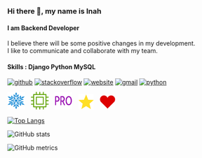### Hi there 👋, my name is Inah
#### I am Backend Developer
I believe there will be some positive changes in my development.<br/>
I like to communicate and collaborate with my team.

#### Skills : Django  Python MySQL 



[<img src='https://cdn.jsdelivr.net/npm/simple-icons@3.0.1/icons/github.svg' alt='github' height='30'>](https://github.com/InahChoi)  [<img src='https://cdn.jsdelivr.net/npm/simple-icons@3.0.1/icons/stackoverflow.svg' alt='stackoverflow' height='30'>](https://stackoverflow.com/users/15491854)  [<img src='https://cdn.jsdelivr.net/npm/simple-icons@3.0.1/icons/icloud.svg' alt='website' height='30'>](https://velog.io/@inah-_-)  [<img src='https://cdn.jsdelivr.net/npm/simple-icons@3.0.1/icons/gmail.svg' alt='gmail' height='30'>](hyejooworld@gmail.com)  [<img src='https://cdn.jsdelivr.net/npm/simple-icons@3.0.1/icons/python.svg' alt='python' height='30'>](https://www.python.org/)  

<a href='https://archiveprogram.github.com/'><img src='https://raw.githubusercontent.com/acervenky/animated-github-badges/master/assets/acbadge.gif' width='40' height='40'></a> <a href='https://docs.github.com/en/developers'><img src='https://raw.githubusercontent.com/acervenky/animated-github-badges/master/assets/devbadge.gif' width='40' height='40'></a> <a href='https://github.com/pricing'><img src='https://raw.githubusercontent.com/acervenky/animated-github-badges/master/assets/pro.gif' width='40' height='40'></a> <a href='https://stars.github.com/'><img src='https://raw.githubusercontent.com/acervenky/animated-github-badges/master/assets/starbadge.gif' width='35' height='35'></a> <a href='https://docs.github.com/en/github/supporting-the-open-source-community-with-github-sponsors'><img src='https://raw.githubusercontent.com/acervenky/animated-github-badges/master/assets/sponsorbadge.gif' width='35' height='35'></a> 

[![Top Langs](https://github-readme-stats.vercel.app/api/top-langs/?username=InahChoi)](https://github.com/anuraghazra/github-readme-stats)

![GitHub stats](https://github-readme-stats.vercel.app/api?username=InahChoi&show_icons=true)  

![GitHub metrics](https://metrics.lecoq.io/InahChoi)  


